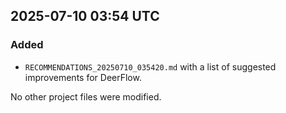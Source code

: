 ## 2025-07-10 03:54 UTC

### Added
- `RECOMMENDATIONS_20250710_035420.md` with a list of suggested improvements for DeerFlow.

No other project files were modified.
